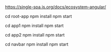 https://single-spa.js.org/docs/ecosystem-angular/



cd root-app 
npm install 
npm start

cd app1
npm install 
npm start

cd app2
npm install 
npm start

cd navbar
npm install 
npm start


